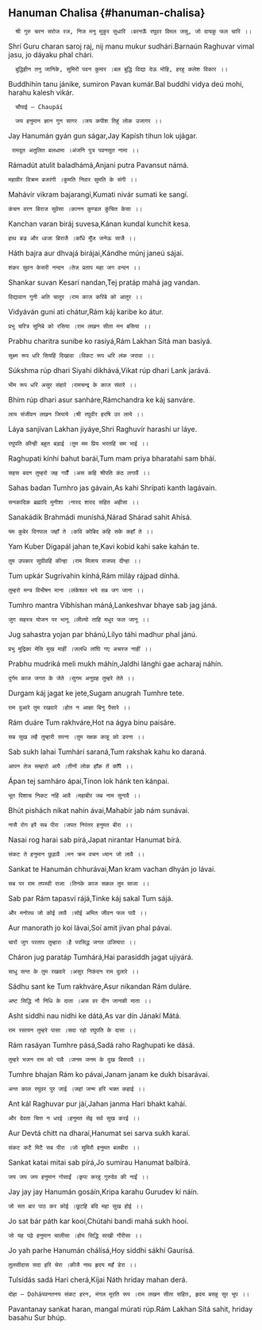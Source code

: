 ## Hanuman Chalisa {#hanuman-chalisa}


      श्री गुरु चरन सरोज रज, निज मनु मुकुर सुधारि ।बरनऊँ रघुवर विमल जसु, जो दायकु फल चारि ।।

Shrí Guru charan saroj raj, nij manu mukur sudhári.Barnaún Raghuvar vimal jasu, jo dáyaku phal chári.

      बुद्धिहीन तनु जानिके, सुमिरों पवन कुमार ।बल बुद्धि विद्या देऊ मोहि, हरहु कलेश विकार ।।

Buddhihín tanu jánike, sumiron Pavan kumár.Bal buddhi vidya deú mohi, harahu kalesh vikár.

      चौपाई – Chaupáí

      जय हनुमान ज्ञान गुन सागर ।जय कपीश तिहुं लोक उजागर ।।

Jay Hanumán gyán gun ságar,Jay Kapísh tihun lok ujágar.

     रामदूत अतुलित बलधामा ।अंजनि पुत्र पवनसुत नामा ।।

Rámadút atulit baladhámá,Anjani putra Pavansut námá.

    महावीर विक्रम बजरंगी ।कुमति निवार सुमति के संगी ।।

Mahávír vikram bajarangí,Kumati nivár sumati ke sangí.

    कंचन वरन बिराज सुवेसा ।कानन कुण्डल कुंचित केसा ।।

Kanchan varan biráj suvesa,Kánan kundal kunchit kesa.

    हाथ बज्र और ध्वजा बिराजै ।काँधे मूँज जनेऊ साजै ।।

Háth bajra aur dhvajá birájai,Kándhe múnj janeú sájai.

    शंकर सुवन केसरी नन्दन ।तेज प्रताप महा जग वन्दन ।।

Shankar suvan Kesarí nandan,Tej pratáp mahá jag vandan.

    विद्यावान गुनी अति चातुर ।राम काज करिबे को आतुर ।।

Vidyáván guní ati chátur,Rám káj karibe ko átur.

    प्रभु चरित्र सुनिबे को रसिया ।राम लखन सीता मन बसिया ।।

Prabhu charitra sunibe ko rasiyá,Rám Lakhan Sítá man basiyá.

    सूक्ष्म रूप धरि सियहिं दिखावा ।विकट रूप धरि लंक जरावा ।।

Súkshma rúp dhari Siyahi dikhává,Vikat rúp dhari Lank jarává.

    भीम रूप धरि असुर संहारे ।रामचन्द्र के काज संवारे ।।

Bhím rúp dhari asur sanháre,Rámchandra ke káj sanváre.

    लाय संजीवन लखन जियाये ।श्री रघुवीर हरषि उर लाये ।।

Láya sanjívan Lakhan jiyáye,Shri Raghuvír harashi ur láye.

    रघुपति कीन्ही बहुत बड़ाई ।तुम मम प्रिय भरतहि सम भाई ।।

Raghupati kínhí bahut baráí,Tum mam priya bharatahi sam bháí.

    सहस बदन तुम्हरो जह गावैँ ।अस कहि श्रीपति कंठ लगावैं ।।

Sahas badan Tumhro jas gávain,As kahi Shrípati kanth lagávain.

    सनकादिक ब्रह्मादि मुनीशा ।नारद शारद सहित अहीसा ।।

Sanakádik Brahmádi muníshá,Nárad Shárad sahit Ahísá.

    यम कुबेर दिगपाल जहाँ ते ।कवि कोबिद कहि सके कहाँ ते ।।

Yam Kuber Digapál jahan te,Kavi kobid kahi sake kahán te.

    तुम उपकार सुग्रीवहिं कीन्हा ।राम मिलाय राजपद दीन्हा ।।

Tum upkár Sugrívahin kínhá,Rám miláy rájpad dínhá.

    तुम्हरो मन्त्र विभीषन माना ।लंकेश्वर भये सब जग जाना ।।

Tumhro mantra Vibhíshan máná,Lankeshvar bhaye sab jag jáná.

    जुग सहस्त्र योजन पर भानू ।लील्यो ताहि मधुर फल जानू ।।

Jug sahastra yojan par bhánú,Lílyo táhi madhur phal jánú.

    प्रभु मुद्रिका मेलि मुख माहीं ।जलधि लांघि गए अचरज नाहीं ।।

Prabhu mudriká meli mukh máhín,Jaldhi lánghi gae acharaj náhín.

    दुर्गम काज जगत के जेते ।सुगम अनुग्रह तुम्हरे तेते ।।

Durgam káj jagat ke jete,Sugam anugrah Tumhre tete.

    राम दुआरे तुम रखवारे ।होत न आज्ञा बिनु पैसारे ।।

Rám duáre Tum rakhváre,Hot na ágya binu paisáre.

    सब सुख लहै तुम्हारी सरना ।तुम रक्षक काहू को डरना ।।

Sab sukh lahai Tumhárí saraná,Tum rakshak kahu ko daraná.

    आपन तेज सम्हारो आपै ।तीनों लोक हाँक तें काँपै ।।

Ápan tej samháro ápai,Tínon lok hánk ten kánpai.

    भूत पिशाच निकट नहिं आवै ।महाबीर जब नाम सुनावै ।।

Bhút pishách nikat nahin ávai,Mahabír jab nám sunávai.

    नासै रोग हरै सब पीरा ।जपत निरंतर हनुमत बीरा ।।

Nasai rog harai sab pírá,Japat nirantar Hanumat bírá.

    संकट ते हनुमान छुड़ावै ।मन क्रम वचन ध्यान जो लावै ।।

Sankat te Hanumán chhurávai,Man kram vachan dhyán jo lávai.

    सब पर राम तपस्वी राजा ।तिनके काज सकल तुम साजा ।।

Sab par Rám tapasví rájá,Tinke káj sakal Tum sájá.

    और मनोरथ जो कोई लावै ।सोई अमित जीवन फल पावै ।।

Aur manorath jo koí lávai,Soí amit jívan phal pávai.

    चारों जुग परताप तुम्हारा ।है परसिद्ध जगत उजियारा ।।

Cháron jug paratáp Tumhárá,Hai parasiddh jagat ujiyárá.

    साधु सन्त के तुम रखवारे ।असुर निकंदन राम दुलारे ।।

Sádhu sant ke Tum rakhváre,Asur nikandan Rám duláre.

    अष्ट सिद्धि नौ निधि के दाता ।अस वर दीन जानकी माता ।।

Asht siddhi nau nidhi ke dátá,As var dín Jánakí Mátá.

    राम रसायन तुम्हरे पासा ।सदा रहो रघुपति के दासा ।।

Rám rasáyan Tumhre pásá,Sadá raho Raghupati ke dásá.

    तुम्हरे भजन राम को पावै ।जनम जनम के दुख बिसरावै ।।

Tumhre bhajan Rám ko pávai,Janam janam ke dukh bisarávai.

    अन्त काल रघुवर पुर जाई ।जहां जन्म हरि भक्त कहाई ।।

Ant kál Raghuvar pur jáí,Jahan janma Hari bhakt kaháí.

    और देवता चित्त न धरई ।हनुमत सेइ सर्व सुख करई ।।

Aur Devtá chitt na dharaí,Hanumat sei sarva sukh karaí.

    संकट कटै मिटै सब पीरा ।जो सुमिरौ हनुमत बलबीरा ।।

Sankat katai mitai sab pírá,Jo sumirau Hanumat balbírá.

    जय जय जय हनुमान गोसाईं ।कृपा करहु गुरुदेव की नाईं ।।

Jay jay jay Hanumán gosáín,Kripa karahu Gurudev kí náín.

    जो सत बार पाठ कर कोई ।छूटहि बंदि महा सुख होई ।।

Jo sat bár páth kar kooí,Chútahi bandi mahá sukh hooí.

    जो यह पढ़े हनुमान चालीसा ।होय सिद्धि साखी गौरीसा ।।

Jo yah parhe Hanumán chálísá,Hoy siddhi sákhí Gaurísá.

    तुलसीदास सदा हरि चेरा ।कीजै नाथ हृदय महँ डेरा ।।

Tulsídás sadá Hari cherá,Kíjai Náth hriday mahan derá.

    दोहा – Doháपवनतनय संकट हरन, मंगल मूरति रूप ।राम लखन सीता सहित, हृदय बसहु सुर भूप ।।

Pavantanay sankat haran, mangal múrati rúp.Rám Lakhan Sítá sahit, hriday basahu Sur bhúp.